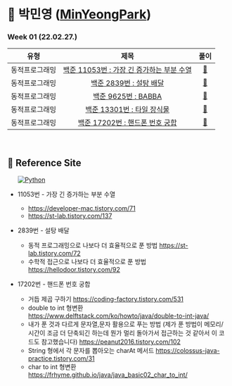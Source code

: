 # 🌱 박민영 ([MinYeongPark](github.com/MinYeongPark))
### Week 01 (22.02.27.)
| 유형 | 제목 | 풀이 |
| :---: | :---: | :---: |
| 동적프로그래밍 | <a href="https://www.acmicpc.net/problem/11053">백준 11053번 : 가장 긴 증가하는 부분 수열</a>  | <a href="https://github.com/b1urrrr/Algorithm-Study/blob/main/%EB%B0%95%EB%AF%BC%EC%98%81/dynamic%20programming%20(%EB%8F%99%EC%A0%81%ED%94%84%EB%A1%9C%EA%B7%B8%EB%9E%98%EB%B0%8D)/baekjoon/n11053/Main.java">🔗</a> |
| 동적프로그래밍 | <a href="https://www.acmicpc.net/problem/2839">백준 2839번 : 설탕 배달</a>  | <a href="https://github.com/b1urrrr/Algorithm-Study/blob/main/%EB%B0%95%EB%AF%BC%EC%98%81/dynamic%20programming%20(%EB%8F%99%EC%A0%81%ED%94%84%EB%A1%9C%EA%B7%B8%EB%9E%98%EB%B0%8D)/baekjoon/n2839/%EB%82%B4%EA%B0%80%20%ED%91%BC%20%EA%B2%83/Main.java">🔗</a> |
| 동적프로그래밍 | <a href="https://www.acmicpc.net/problem/9625">백준 9625번 : BABBA</a>  | <a href="https://github.com/b1urrrr/Algorithm-Study/blob/main/%EB%B0%95%EB%AF%BC%EC%98%81/dynamic%20programming%20(%EB%8F%99%EC%A0%81%ED%94%84%EB%A1%9C%EA%B7%B8%EB%9E%98%EB%B0%8D)/baekjoon/n9625/Main.java">🔗</a> |
| 동적프로그래밍 | <a href="https://www.acmicpc.net/problem/13301">백준 13301번 : 타일 장식물</a>  | <a href="https://github.com/b1urrrr/Algorithm-Study/blob/main/%EB%B0%95%EB%AF%BC%EC%98%81/dynamic%20programming%20(%EB%8F%99%EC%A0%81%ED%94%84%EB%A1%9C%EA%B7%B8%EB%9E%98%EB%B0%8D)/baekjoon/n13301/Main.java">🔗</a> |
| 동적프로그래밍 | <a href="https://www.acmicpc.net/problem/17202">백준 17202번 : 핸드폰 번호 궁합</a>  | <a href="https://github.com/b1urrrr/Algorithm-Study/blob/main/%EB%B0%95%EB%AF%BC%EC%98%81/dynamic%20programming%20(%EB%8F%99%EC%A0%81%ED%94%84%EB%A1%9C%EA%B7%B8%EB%9E%98%EB%B0%8D)/baekjoon/n17202/%EB%82%B4%EA%B0%80%20%ED%91%BC%20%EA%B2%83/Main.java">🔗</a> |

<br>

## 📍 Reference Site
&nbsp;&nbsp;&nbsp;&nbsp;&nbsp; <a href="https://velog.io/@godqhrals"><img alt="Python" src ="https://img.shields.io/badge/Velog_Blog-20C997.svg?&style=for-the-badge&logo=Velog_Blog&logoColor=White"/></a>

* 11053번 - 가장 긴 증가하는 부분 수열
   * https://developer-mac.tistory.com/71
   * https://st-lab.tistory.com/137

* 2839번 - 설탕 배달
   * 동적 프로그래밍으로 나보다 더 효율적으로 푼 방법 https://st-lab.tistory.com/72
   * 수학적 접근으로 나보다 더 효율적으로 푼 방법 https://hellodoor.tistory.com/92 

* 17202번 - 핸드폰 번호 궁합
  * 거듭 제곱 구하기 https://coding-factory.tistory.com/531
  * double to int 형변환 https://www.delftstack.com/ko/howto/java/double-to-int-java/
  * 내가 푼 것과 다르게 문자열,문자 활용으로 푸는 방법 (제가 푼 방법이 메모리/시간이 조금 더 단축되긴 하는데 뭔가 멀리 돌아가서 접근하는 것 같아서 이 코드도 참고했습니다) https://peanut2016.tistory.com/102
  * String 형에서 각 문자를 뽑아오는 charAt 메서드 https://colossus-java-practice.tistory.com/31
  * char to int 형변환 https://frhyme.github.io/java/java_basic02_char_to_int/
    
